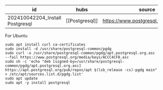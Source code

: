
| id                              | hubs           | source                               |
| ------------------------------- | -------------- | ------------------------------------ |
| 202410042204_Install Postgresql | [[Postgresql]] | https://www.postgresql.org/download/ |
For Ubuntu
```
sudo apt install curl ca-certificates  
sudo install -d /usr/share/postgresql-common/pgdg  
sudo curl -o /usr/share/postgresql-common/pgdg/apt.postgresql.org.asc --fail https://www.postgresql.org/media/keys/ACCC4CF8.asc  
sudo sh -c 'echo "deb [signed-by=/usr/share/postgresql-common/pgdg/apt.postgresql.org.asc] https://apt.postgresql.org/pub/repos/apt $(lsb_release -cs)-pgdg main" > /etc/apt/sources.list.d/pgdg.list'  
sudo apt update  
sudo apt -y install postgresql
```
